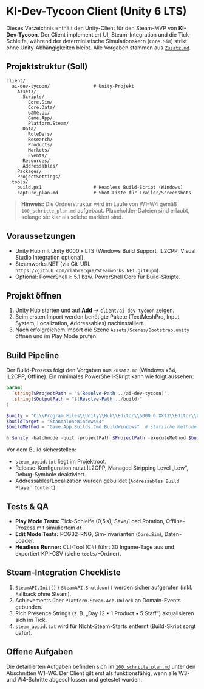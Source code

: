 # KI-Dev-Tycoon Client (Unity 6 LTS)

Dieses Verzeichnis enthält den Unity-Client für den Steam-MVP von **KI-Dev-Tycoon**. Der Client implementiert UI, Steam-Integration und die Tick-Schleife, während der deterministische Simulationskern (`Core.Sim`) strikt ohne Unity-Abhängigkeiten bleibt. Alle Vorgaben stammen aus [`Zusatz.md`](../Zusatz.md).

## Projektstruktur (Soll)

```
client/
  ai-dev-tycoon/                # Unity-Projekt
    Assets/
      Scripts/
        Core.Sim/
        Core.Data/
        Game.UI/
        Game.App/
        Platform.Steam/
      Data/
        RoleDefs/
        Research/
        Products/
        Markets/
        Events/
      Resources/
      Addressables/
    Packages/
    ProjectSettings/
  tools/
    build.ps1                   # Headless Build-Script (Windows)
    capture_plan.md             # Shot-Liste für Trailer/Screenshots
```

> **Hinweis:** Die Ordnerstruktur wird im Laufe von W1–W4 gemäß `100_schritte_plan.md` aufgebaut. Placeholder-Dateien sind erlaubt, solange sie klar als solche markiert sind.

## Voraussetzungen

- Unity Hub mit Unity 6000.x LTS (Windows Build Support, IL2CPP, Visual Studio Integration optional).
- Steamworks.NET (via Git-URL `https://github.com/rlabrecque/Steamworks.NET.git#upm`).
- Optional: PowerShell ≥ 5.1 bzw. PowerShell Core für Build-Skripte.

## Projekt öffnen

1. Unity Hub starten und auf **Add** → `client/ai-dev-tycoon` zeigen.
2. Beim ersten Import werden benötigte Pakete (TextMeshPro, Input System, Localization, Addressables) nachinstalliert.
3. Nach erfolgreichem Import die Szene `Assets/Scenes/Bootstrap.unity` öffnen und im Play Mode prüfen.

## Build Pipeline

Der Build-Prozess folgt den Vorgaben aus `Zusatz.md` (Windows x64, IL2CPP, Offline). Ein minimales PowerShell-Skript kann wie folgt aussehen:

```powershell
param(
  [string]$ProjectPath = "$(Resolve-Path ../ai-dev-tycoon)",
  [string]$OutputPath = "$(Resolve-Path ../build)"
)

$unity = "C:\\Program Files\\Unity\\Hub\\Editor\\6000.0.XXf1\\Editor\\Unity.exe"
$buildTarget = "StandaloneWindows64"
$buildMethod = "Game.App.Builds.Cmd.BuildWindows"  # statische Methode im Projekt

& $unity -batchmode -quit -projectPath $ProjectPath -executeMethod $buildMethod -buildTarget $buildTarget -logFile build.log -CustomBuildPath "$OutputPath/KI-Dev-Tycoon.exe"
```

Vor dem Build sicherstellen:

- `steam_appid.txt` liegt im Projektroot.
- Release-Konfiguration nutzt IL2CPP, Managed Stripping Level „Low“, Debug-Symbole deaktiviert.
- Addressables/Localization wurden gebuildet (`Addressables Build Player Content`).

## Tests & QA

- **Play Mode Tests:** Tick-Schleife (0,5 s), Save/Load Rotation, Offline-Prozess mit simuliertem `dt`.
- **Edit Mode Tests:** PCG32-RNG, Sim-Invarianten (`Core.Sim`), Daten-Loader.
- **Headless Runner:** CLI-Tool (C#) führt 30 Ingame-Tage aus und exportiert KPI-CSV (siehe `tools/`-Ordner).

## Steam-Integration Checkliste

1. `SteamAPI.Init()` / `SteamAPI.Shutdown()` werden sicher aufgerufen (inkl. Fallback ohne Steam).
2. Achievements über `Platform.Steam.Ach.Unlock` an Domain-Events gebunden.
3. Rich Presence Strings (z. B. „Day 12 • 1 Product • 5 Staff“) aktualisieren sich im Tick.
4. `steam_appid.txt` wird für Nicht-Steam-Starts entfernt (Build-Skript sorgt dafür).

## Offene Aufgaben

Die detaillierten Aufgaben befinden sich im [`100_schritte_plan.md`](../100_schritte_plan.md) unter den Abschnitten W1–W6. Der Client gilt erst als funktionsfähig, wenn alle W3- und W4-Schritte abgeschlossen und getestet wurden.

